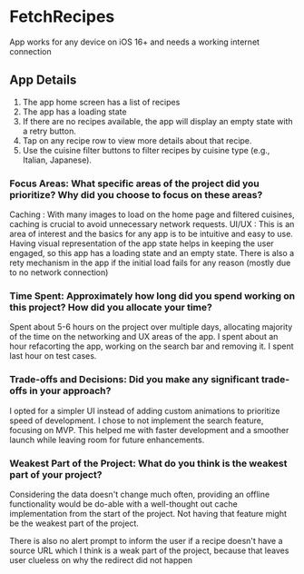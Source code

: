 # FetchRecipes

App works for any device on iOS 16+ and needs a working internet connection

## App Details

1. The app home screen has a list of recipes
2. The app has a loading state
3. If there are no recipes available, the app will display an empty state with a retry button.
4. Tap on any recipe row to view more details about that recipe.
5. Use the cuisine filter buttons to filter recipes by cuisine type (e.g., Italian, Japanese).


### Focus Areas: What specific areas of the project did you prioritize? Why did you choose to focus on these areas?

Caching : With many images to load on the home page and filtered cuisines, caching is crucial to avoid unnecessary network requests.
UI/UX : This is an area of interest and the basics for any app is to be intuitive and easy to use. Having visual representation of the app state helps in keeping the user engaged, so this app has a loading state and an empty state. There is also a rety mechanism in the app if the initial load fails for any reason (mostly due to no network connection)


### Time Spent: Approximately how long did you spend working on this project? How did you allocate your time?
Spent about 5-6 hours on the project over multiple days, allocating majority of the time on the networking and UX areas of the app. I spent about an hour refacorting the app, working on the search bar and removing it. I spent last hour on test cases.

### Trade-offs and Decisions: Did you make any significant trade-offs in your approach?
I opted for a simpler UI instead of adding custom animations to prioritize speed of development.
I chose to not implement the search feature, focusing on MVP. This helped me with faster development and a smoother launch while leaving room for future enhancements.


### Weakest Part of the Project: What do you think is the weakest part of your project?
Considering the data doesn't change much often, providing an offline functionality would be do-able with a well-thought out cache implementation from the start of the project. Not having that feature might be the weakest part of the project.

There is also no alert prompt to inform the user if a recipe doesn't have a source URL which I think is a weak part of the project, because that leaves user clueless on why the redirect did not happen
